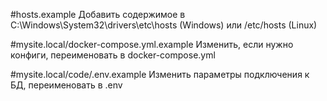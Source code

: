 #hosts.example
Добавить содержимое в C:\Windows\System32\drivers\etc\hosts (Windows) или /etc/hosts (Linux)

#mysite.local/docker-compose.yml.example
Изменить, если нужно конфиги, переименовать в docker-compose.yml

#mysite.local/code/.env.example
Изменить параметры подключения к БД, переименовать в .env

